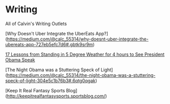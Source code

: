 # Writing
All of Calvin's Writing Outlets


[Why Doesn't Uber Integrate the UberEats App?] (https://medium.com/@calc_55314/why-doesnt-uber-integrate-the-ubereats-app-727eb5efc7d6#.gbtk9sr9m)


[17 Lessons from Standing in 5 Degree Weather for 4 hours to See President Obama Speak](https://medium.com/@calc_55314/17-lessons-from-standing-in-5-degree-weather-for-4-hours-to-see-president-obama-speak-86062f1787c7#.y6z27ak1a)

[The Night Obama was a Stuttering Speck of Light] (https://medium.com/@calc_55314/the-night-obama-was-a-stuttering-speck-of-light-304e5c1b76b3#.6qtg0qgak)

[Keep It Real Fantasy Sports Blog] (http://keepitrealfantasysports.sportsblog.com/)
